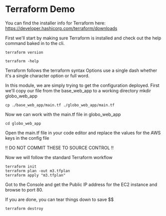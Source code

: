 # Terraform Demo
You can find the installer info for Terraform here:
https://developer.hashicorp.com/terraform/downloads

First we'll start by making sure Terraform is installed and check out the
help command baked in to the cli.
```
terraform version

terraform -help
```

Terraform follows the terraform <command> <subcommand> syntax
Options use a single dash whether it's a single character option
or full word.

In this module, we are simply trying to get the configuration deployed.
First we'll copy our file from the base_web_app to a working directory
mkdir globo_web_app
```
cp ./base_web_app/main.tf ./globo_web_app/main.tf
```

Now we can work with the main.tf file in globo_web_app
```
cd globo_web_app
```

Open the main.tf file in your code editor and replace the values 
for the AWS keys in the config file

!! DO NOT COMMIT THESE TO SOURCE CONTROL !!

Now we will follow the standard Terraform workflow

```
terraform init
terraform plan -out m3.tfplan
terraform apply "m3.tfplan"
```

Got to the Console and get the Public IP address for the EC2 instance
and browse to port 80.

If you are done, you can tear things down to save $$
```
terraform destroy
```